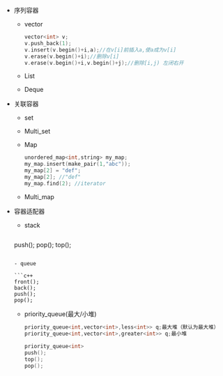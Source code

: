 - 序列容器

  - vector

    ```c++
    vector<int> v;
    v.push_back(1);
    v.insert(v.begin()+i,a);//在v[i]前插入a,使a成为v[i]
    v.erase(v.begin()+i);//删除v[i]
    v.erase(v.begin()+i,v.begin()+j);//删除[i,j) 左闭右开
    ```

  - List

  - Deque

- 关联容器

  - set

  - Multi_set

  - Map

    ```c++
    unordered_map<int,string> my_map;
    my_map.insert(make_pair(1,"abc"));
    my_map[2] = "def";
    my_map[2]; //"def"
    my_map.find(2); //iterator
    ```

  - Multi_map

- 容器适配器

  - stack

    ```c++
  push();
    pop();
  top();
    ```
  
  - queue
  
  ```c++
    front();
    back();
    push();
    pop();
    ```
  
  - priority_queue(最大/小堆)
  
    ```c++
    priority_queue<int,vector<int>,less<int>> q;最大堆（默认为最大堆）
    priority_queue<int,vector<int>,greater<int>> q;最小堆
      
    priority_queue<int>
    push();
    top();
    pop();
    ```
  
    


